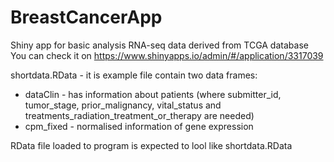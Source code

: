 # BreastCancerApp

Shiny app for basic analysis RNA-seq data derived from TCGA database
You can check it on https://www.shinyapps.io/admin/#/application/3317039

shortdata.RData - it is example file contain two data frames:

- dataClin - has information about patients (where submitter_id, tumor_stage, prior_malignancy, vital_status and treatments_radiation_treatment_or_therapy are needed)
- cpm_fixed - normalised information of gene expression

RData file loaded to program is expected to lool like shortdata.RData

